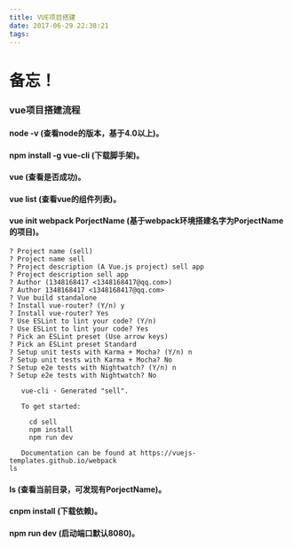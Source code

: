 ```yaml
---
title: VUE项目搭建
date: 2017-06-29 22:38:21
tags:
---
```

# 备忘！ 
### vue项目搭建流程<!-- more -->

#### node -v   (查看node的版本，基于4.0以上)。

#### npm install -g vue-cli   (下载脚手架)。

#### vue   (查看是否成功)。

#### vue list (查看vue的组件列表)。

#### vue init webpack PorjectName   (基于webpack环境搭建名字为PorjectName的项目)。

~~~
? Project name (sell)
? Project name sell
? Project description (A Vue.js project) sell app
? Project description sell app
? Author (1348168417 <1348168417@qq.com>)
? Author 1348168417 <1348168417@qq.com>
? Vue build standalone
? Install vue-router? (Y/n) y
? Install vue-router? Yes
? Use ESLint to lint your code? (Y/n)
? Use ESLint to lint your code? Yes
? Pick an ESLint preset (Use arrow keys)
? Pick an ESLint preset Standard
? Setup unit tests with Karma + Mocha? (Y/n) n
? Setup unit tests with Karma + Mocha? No
? Setup e2e tests with Nightwatch? (Y/n) n
? Setup e2e tests with Nightwatch? No

   vue-cli · Generated "sell".

   To get started:

     cd sell
     npm install
     npm run dev

   Documentation can be found at https://vuejs-templates.github.io/webpack
ls
~~~

#### ls   (查看当前目录，可发现有PorjectName)。

#### cnpm install   (下载依赖)。

#### npm run dev   (启动端口默认8080)。

